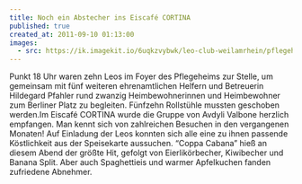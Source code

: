```yaml
---
title: Noch ein Abstecher ins Eiscafé CORTINA
published: true
created_at: 2011-09-10 01:13:00
images:
  - src: https://ik.imagekit.io/6uqkzvybwk/leo-club-weilamrhein/pflegeheim/10-01.jpg
---
```


Punkt 18 Uhr waren zehn Leos im Foyer des Pflegeheims zur Stelle, um gemeinsam mit fünf weiteren ehrenamtlichen Helfern und Betreuerin Hildegard Pfahler rund zwanzig Heimbewohnerinnen und Heimbewohner zum Berliner Platz zu begleiten. Fünfzehn Rollstühle mussten geschoben werden.Im Eiscafé CORTINA wurde die Gruppe von Avdyli Valbone herzlich empfangen. Man kennt sich von zahlreichen Besuchen in den vergangenen Monaten! Auf Einladung der Leos konnten sich alle eine zu ihnen passende Köstlichkeit aus der Speisekarte aussuchen. “Coppa Cabana” hieß an diesem Abend der größte Hit, gefolgt von Eierlikörbecher, Kiwibecher und Banana Split. Aber auch Spaghettieis und warmer Apfelkuchen fanden zufriedene Abnehmer.

